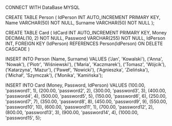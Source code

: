 CONNECT WITH DataBase MYSQL

CREATE TABLE Person (
    IdPerson INT AUTO_INCREMENT PRIMARY KEY,
    Name VARCHAR(50) NOT NULL,
    Surname VARCHAR(50) NOT NULL
);

CREATE TABLE Card (
    IdCard INT AUTO_INCREMENT PRIMARY KEY,
    Money DECIMAL(10, 2) NOT NULL,
    Password VARCHAR(255) NOT NULL,
    IdPerson INT,
    FOREIGN KEY (IdPerson) REFERENCES Person(IdPerson) ON DELETE CASCADE
)

INSERT INTO Person (Name, Surname)
VALUES
('Jan', 'Kowalski'),
('Anna', 'Nowak'),
('Piotr', 'Wiśniewski'),
('Maria', 'Kaczmarek'),
('Tomasz', 'Wójcik'),
('Katarzyna', 'Mazur'),
('Paweł', 'Nowicki'),
('Agnieszka', 'Zielińska'),
('Michał', 'Szymczak'),
('Monika', 'Kamińska');

INSERT INTO Card (Money, Password, IdPerson)
VALUES
(100.00, 'password1', 1),
(200.00, 'password2', 2),
(300.00, 'password3', 3),
(400.00, 'password4', 4),
(500.00, 'password5', 5),
(150.00, 'password6', 6),
(250.00, 'password7', 7),
(350.00, 'password8', 8),
(450.00, 'password9', 9),
(550.00, 'password10', 10),
(600.00, 'password11', 1),
(700.00, 'password12', 2),
(800.00, 'password13', 3),
(900.00, 'password14', 4),
(1000.00, 'password15', 5);
